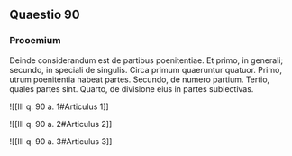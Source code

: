 ## Quaestio 90

### Prooemium

Deinde considerandum est de partibus poenitentiae. Et primo, in generali; secundo, in speciali de singulis. Circa primum quaeruntur quatuor. Primo, utrum poenitentia habeat partes. Secundo, de numero partium. Tertio, quales partes sint. Quarto, de divisione eius in partes subiectivas.

![[III q. 90 a. 1#Articulus 1]]

![[III q. 90 a. 2#Articulus 2]]

![[III q. 90 a. 3#Articulus 3]]

